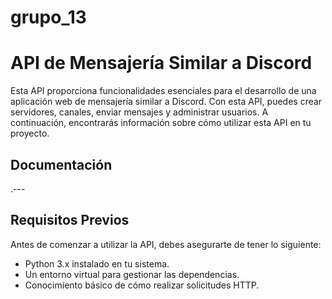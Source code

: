 # grupo_13
# API de Mensajería Similar a Discord

Esta API proporciona funcionalidades esenciales para el desarrollo de una aplicación web de mensajería similar a Discord. Con esta API, puedes crear servidores, canales, enviar mensajes y administrar usuarios. A continuación, encontrarás información sobre cómo utilizar esta API en tu proyecto.

## Documentación

.---

## Requisitos Previos

Antes de comenzar a utilizar la API, debes asegurarte de tener lo siguiente:

- Python 3.x instalado en tu sistema.
- Un entorno virtual para gestionar las dependencias.
- Conocimiento básico de cómo realizar solicitudes HTTP.